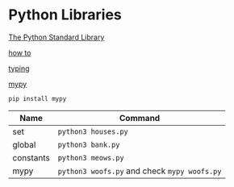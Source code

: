 # Python Libraries

[The Python Standard Library](https://docs.python.org/3/library/)

[how to](docs.python.org/3/howto/) 

[typing](https://docs.python.org/3/library/typing.html)

[mypy](https://mypy.readthedocs.io/en/stable/)
```
pip install mypy
```


| Name  | Command |
| ------------- | ------------- |
| set  | `python3 houses.py`  |
| global  | `python3 bank.py`  |
| constants  | `python3 meows.py`  |
| mypy  | `python3 woofs.py` and check `mypy woofs.py` |






